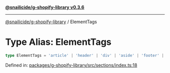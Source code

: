[**@snailicide/g-shopify-library v0.3.6**](../README.md)

---

[@snailicide/g-shopify-library](../README.md) / ElementTags

# Type Alias: ElementTags

```ts
type ElementTags = 'article' | 'header' | 'div' | 'aside' | 'footer' | 'section'
```

Defined in:
[packages/g-shopify-library/src/sections/index.ts:18](https://github.com/gbtunney/snailicide-monorepo/blob/master/packages/g-shopify-library/src/sections/index.ts#L18)
